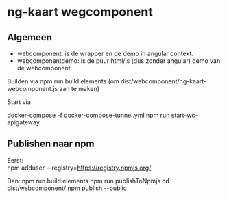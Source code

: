 # ng-kaart wegcomponent

## Algemeen

* webcomponent: is de wrapper en de demo in angular context.
* webcomponentdemo: is de puur html/js (dus zonder angular) demo van de webcomponent

Builden via npm run build:elements (om dist/webcomponent/ng-kaart-webcomponent.js aan te maken)

Start via 

docker-compose -f docker-compose-tunnel.yml 
npm run start-wc-apigateway

## Publishen naar npm

Eerst:  
    npm adduser --registry=https://registry.npmjs.org/

Dan:
    npm run build:elements
    npm run publishToNpmjs
    cd dist/webcomponent/
    npm publish --public
